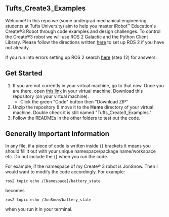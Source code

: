 ## Tufts_Create3_Examples

Welcome! In this repo we (some undergrad mechanical engineering students at Tufts University) aim to help you master iRobot™ Education's Create®3 Robot through code examples and design challenges. To control the Create®3 robot we will use ROS 2 Galactic and the Python Client Library. Please follow the directions written [here](https://iroboteducation.github.io/create3_docs/setup/ubuntu2004/) to set up ROS 2 if you have not already.  

If you run into errors setting up ROS 2 search [here](https://katewujciak.wixsite.com/projectcreate/parallels) (step 12) for answers.

## Get Started
1. If you are not currently in your virtual machine, go to that now. Once you are there, open [this link](https://github.com/brianabouchard/Tufts_Create3_Examples) in your virtual machine. Download this repository (on your virtual machine). 
    - Click the green "Code" button then "Download ZIP"
2. Unzip the repository & move it to the **Home** directory of your virtual machine. Double check it is still named "Tufts_Create3_Examples."
3. Follow the READMEs in the other folders to test out the code.

## Generally Important Information 

In any file, if a piece of code is written inside {} brackets it means you should fill it out with your unique namespace/package name/workspace etc. Do not include the {} when you run the code.

For example, if the namespace of my Create® 3 robot is JonSnow. Then I would want to modify the code accordingly. For example:
```
ros2 topic echo /[Namespace]/battery_state
```
becomes
```
ros2 topic echo /JonSnow/battery_state
```
when you run it in your terminal.
